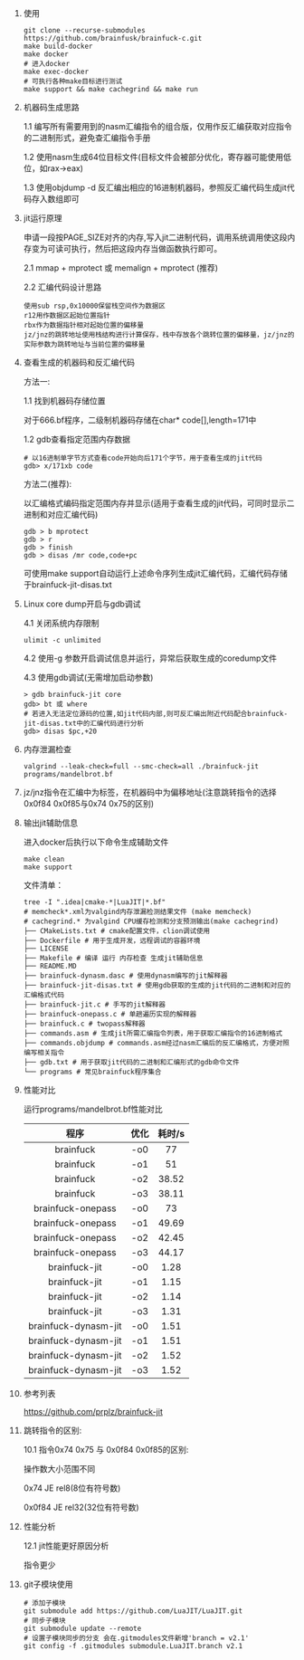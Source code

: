 1. 使用
   ```shell
   git clone --recurse-submodules https://github.com/brainfusk/brainfuck-c.git
   make build-docker
   make docker
   # 进入docker
   make exec-docker
   # 可执行各种make目标进行测试
   make support && make cachegrind && make run
   ```
2. 机器码生成思路

   1.1 编写所有需要用到的nasm汇编指令的组合版，仅用作反汇编获取对应指令的二进制形式，避免查汇编指令手册

   1.2 使用nasm生成64位目标文件(目标文件会被部分优化，寄存器可能使用低位，如rax->eax)

   1.3 使用objdump -d 反汇编出相应的16进制机器码，参照反汇编代码生成jit代码存入数组即可
   
3. jit运行原理

   申请一段按PAGE_SIZE对齐的内存,写入jit二进制代码，调用系统调用使这段内存变为可读可执行，然后把这段内存当做函数执行即可。

   2.1 mmap + mprotect 或 memalign + mprotect (推荐)

   2.2 汇编代码设计思路
   ```text
   使用sub rsp,0x10000保留栈空间作为数据区
   r12用作数据区起始位置指针
   rbx作为数据指针相对起始位置的偏移量
   jz/jnz的跳转地址使用栈结构进行计算保存，栈中存放各个跳转位置的偏移量，jz/jnz的实际参数为跳转地址与当前位置的偏移量
   ```
   
4. 查看生成的机器码和反汇编代码

   方法一:

   1.1 找到机器码存储位置

   对于666.bf程序，二级制机器码存储在char* code[],length=171中

   1.2 gdb查看指定范围内存数据
    ```shell 
   # 以16进制单字节方式查看code开始向后171个字节，用于查看生成的jit代码
    gdb> x/171xb code
    ```
   方法二(推荐):

   以汇编格式编码指定范围内存并显示(适用于查看生成的jit代码，可同时显示二进制和对应汇编代码)
   ```shell
   gdb > b mprotect
   gdb > r
   gdb > finish
   gdb > disas /mr code,code+pc
   ```
   可使用make support自动运行上述命令序列生成jit汇编代码，汇编代码存储于brainfuck-jit-disas.txt
   
5. Linux core dump开启与gdb调试

   4.1 关闭系统内存限制

    ```shell
    ulimit -c unlimited
    ```

   4.2 使用-g 参数开启调试信息并运行，异常后获取生成的coredump文件

   4.3 使用gdb调试(无需增加启动参数)
   ```shell 
   > gdb brainfuck-jit core 
   gdb> bt 或 where
   # 若进入无法定位源码的位置,如jit代码内部,则可反汇编出附近代码配合brainfuck-jit-disas.txt中的汇编代码进行分析
   gdb> disas $pc,+20
   ```

6. 内存泄漏检查

   ```shell
   valgrind --leak-check=full --smc-check=all ./brainfuck-jit programs/mandelbrot.bf 
   ```
   
7. jz/jnz指令在汇编中为标签，在机器码中为偏移地址(注意跳转指令的选择0x0f84 0x0f85与0x74 0x75的区别)

8. 输出jit辅助信息

   进入docker后执行以下命令生成辅助文件
   ```shell
   make clean
   make support
   ```
   文件清单：
   ```shell
   tree -I ".idea|cmake-*|LuaJIT|*.bf"
   # memcheck*.xml为valgind内存泄漏检测结果文件 (make memcheck)
   # cachegrind.* 为valgind CPU缓存检测和分支预测输出(make cachegrind)
   ├── CMakeLists.txt # cmake配置文件，clion调试使用
   ├── Dockerfile # 用于生成开发，远程调试的容器环境
   ├── LICENSE
   ├── Makefile # 编译 运行 内存检查 生成jit辅助信息
   ├── README.MD
   ├── brainfuck-dynasm.dasc # 使用dynasm编写的jit解释器
   ├── brainfuck-jit-disas.txt # 使用gdb获取的生成的jit代码的二进制和对应的汇编格式代码
   ├── brainfuck-jit.c # 手写的jit解释器
   ├── brainfuck-onepass.c # 单趟遍历实现的解释器
   ├── brainfuck.c # twopass解释器
   ├── commands.asm # 生成jit所需汇编指令列表，用于获取汇编指令的16进制格式
   ├── commands.objdump # commands.asm经过nasm汇编后的反汇编格式，方便对照编写相关指令
   ├── gdb.txt # 用于获取jit代码的二进制和汇编形式的gdb命令文件
   └── programs # 常见brainfuck程序集合
   ```
   
9. 性能对比

   运行programs/mandelbrot.bf性能对比

     |         程序         | 优化 | 耗时/s |
     | :------------------: | :--: | :----: |
     |      brainfuck       | -o0  |   77   |
     |      brainfuck       | -o1  |   51   |
     |      brainfuck       | -o2  | 38.52  |
     |      brainfuck       | -o3  | 38.11  |
     |  brainfuck-onepass   | -o0  |   73   |
     |  brainfuck-onepass   | -o1  | 49.69  |
     |  brainfuck-onepass   | -o2  | 42.45  |
     |  brainfuck-onepass   | -o3  | 44.17  |
     |    brainfuck-jit     | -o0  |  1.28  |
     |    brainfuck-jit     | -o1  |  1.15  |
     |    brainfuck-jit     | -o2  |  1.14  |
     |    brainfuck-jit     | -o3  |  1.31  |
     | brainfuck-dynasm-jit | -o0  |  1.51  |
     | brainfuck-dynasm-jit | -o1  |  1.51  |
     | brainfuck-dynasm-jit | -o2  |  1.52  |
     | brainfuck-dynasm-jit | -o3  |  1.52  |


11. 参考列表

    https://github.com/prplz/brainfuck-jit

12. 跳转指令的区别:

    10.1 指令0x74 0x75 与 0x0f84 0x0f85的区别:

    操作数大小范围不同

    0x74   JE rel8(8位有符号数)

    0x0f84 JE rel32(32位有符号数)
13. 性能分析

    12.1 jit性能更好原因分析

    指令更少
14. git子模块使用

    ```shell
    # 添加子模块
    git submodule add https://github.com/LuaJIT/LuaJIT.git
    # 同步子模块
    git submodule update --remote
    # 设置子模块同步的分支 会在.gitmodules文件新增'branch = v2.1'
    git config -f .gitmodules submodule.LuaJIT.branch v2.1
    ```
